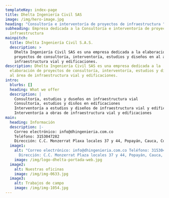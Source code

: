 ```yaml
---
templateKey: index-page
title: Dhelta Ingeniería Civil SAS
image: /img/hero-image.jpg
heading: "Consultoría e interventoría de proyectos de infraestructura "
subheading: Empresa dedicada a la Consultoría e interventoría de proyectos de
  infraestructura
mainpitch:
  title: Dhelta Ingeniería Civil S.A.S.
  description: >
    Dhelta Ingeniería Civil SAS es una empresa dedicada a la elaboración de
    proyectos de consultoría, interventoría, estudios y diseños en al área de
    infraestructura vial y edificaciones.
description: Dhelta Ingeniería Civil SAS es una empresa dedicada a la
  elaboración de proyectos de consultoría, interventoría, estudios y diseños en
  al área de infraestructura vial y edificaciones.
intro:
  blurbs: []
  heading: What we offer
  description: |
    Consultoría, estudios y duseños en infraestructura vial 
    Consultoría, estudios y disños en edificaciones
    Interventoría a estudios y diseños de infraestructura vial y edificaciones
    Interventoría a obras de infraestructura vial y edificaciones
main:
  heading: Información
  description: |-
    Correo electrónico: info@dhingenieria.com.co
    Teléfono: 3153047282
    Dirección: C.C. Monzerrat Plaxa locales 37 y 44, Popayán, Cauca, Colombia
  image1:
    alt: "Correo electrónico: info@dhingenieria.com.co Teléfono: 3153047282
      Dirección: C.C. Monzerrat Plaza locales 37 y 44, Popayán, Cauca, Colombia"
    image: /img/logo-dhelta-portada-web.jpg
  image2:
    alt: Nuestras oficinas
    image: /img/img-0633.jpg
  image3:
    alt: Trabajos de campo
    image: /img/img-1054.jpg
---
```


